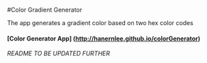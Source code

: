 #Color Gradient Generator

The app generates a gradient color based on two hex color codes

#### [Color Generator App] (http://hanernlee.github.io/colorGenerator)

*README TO BE UPDATED FURTHER*
